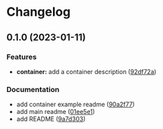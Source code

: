 # Changelog

## 0.1.0 (2023-01-11)


### Features

* **container:** add a container description ([92df72a](https://github.com/paulfouquet/containers/commit/92df72aabbe841e839518626fa217ec6dae934ba))


### Documentation

* add container example readme ([90a2f77](https://github.com/paulfouquet/containers/commit/90a2f776acb06b1b96e70db1a3fed56fa2c756a3))
* add main readme ([01ee5e1](https://github.com/paulfouquet/containers/commit/01ee5e109994720caef625a8111e363c4b821022))
* add README ([9a7d303](https://github.com/paulfouquet/containers/commit/9a7d3030de6ef5d7da109c4cafb927cd82a1b3ce))
